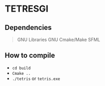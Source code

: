 # TETRESGI

## Dependencies
> GNU Libraries
> GNU Cmake/Make
> SFML


## How to compile
- `cd build`
- `Cmake ..`
- `./tetris` or `tetris.exe`
